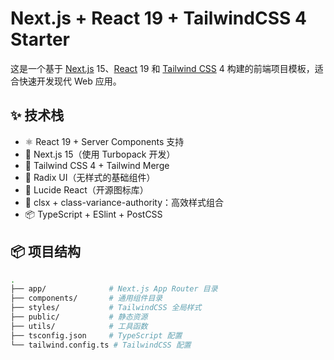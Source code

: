 # Next.js + React 19 + TailwindCSS 4 Starter

这是一个基于 [Next.js](https://nextjs.org/) 15、[React](https://react.dev/) 19 和 [Tailwind CSS](https://tailwindcss.com/) 4 构建的前端项目模板，适合快速开发现代 Web 应用。

## ✨ 技术栈

- ⚛️ React 19 + Server Components 支持
- 🚀 Next.js 15（使用 Turbopack 开发）
- 💨 Tailwind CSS 4 + Tailwind Merge
- 🧩 Radix UI（无样式的基础组件）
- 🎨 Lucide React（开源图标库）
- 🧠 clsx + class-variance-authority：高效样式组合
- 📦 TypeScript + ESlint + PostCSS

## 📦 项目结构

```bash
.
├── app/              # Next.js App Router 目录
├── components/       # 通用组件目录
├── styles/           # TailwindCSS 全局样式
├── public/           # 静态资源
├── utils/            # 工具函数
├── tsconfig.json     # TypeScript 配置
└── tailwind.config.ts # TailwindCSS 配置
